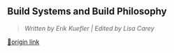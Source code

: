 ## Build Systems and Build Philosophy

> *Written by Erik Kuefler | Edited by Lisa Carey*

[🔗origin link](https://abseil.io/resources/swe-book/html/ch18.html)


